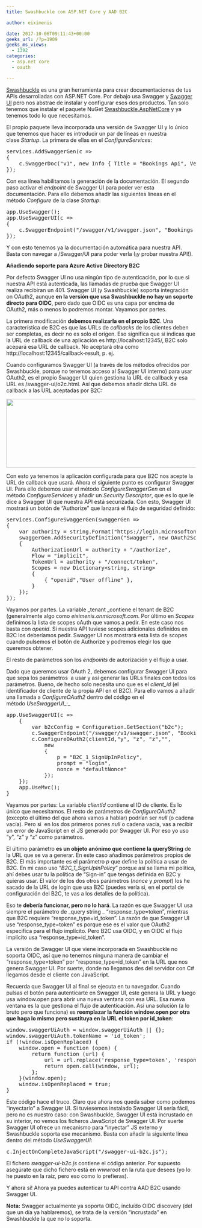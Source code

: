 ```yaml
---
title: Swashbuckle con ASP.NET Core y AAD B2C

author: eiximenis

date: 2017-10-06T09:11:43+00:00
geeks_url: /?p=1909
geeks_ms_views:
  - 1392
categories:
  - asp.net core
  - oauth

---
```

[Swashbuckle][1] es una gran herramienta para crear documentaciones de tus APIs desarrolladas con ASP.NET Core. Por debajo usa Swagger y [Swagger UI][2] pero nos abstrae de instalar y configurar esos dos productos. Tan solo tenemos que instalar el paquete NuGet [Swashbuckle.AspNetCore][3] y ya tenemos todo lo que necesitamos.
  
<!--more-->


  
El propio paquete lleva incorporada una versión de Swagger UI y lo único que tenemos que hacer es introducir un par de líneas en nuestra clase _Startup_. La primera de ellas en el _ConfigureServices_:

<pre class="EnlighterJSRAW" data-enlighter-language="csharp">services.AddSwaggerGen(c =&gt;
{
    c.SwaggerDoc("v1", new Info { Title = "Bookings Api", Version = "v1" });
});</pre>

Con esa línea habilitamos la generación de la documentación. El segundo paso activar el _endpoint_ de Swagger UI para poder ver esta documentación. Para ello debemos añadir las siguientes líneas en el método _Configure_ de la clase _Startup_:

<pre class="EnlighterJSRAW" data-enlighter-language="csharp">app.UseSwagger();
app.UseSwaggerUI(c =&gt;
{
    c.SwaggerEndpoint("/swagger/v1/swagger.json", "Bookings Api");
});</pre>

Y con esto tenemos ya la documentación automática para nuestra API. Basta con navegar a /Swagger/UI para poder verla (¡y probar nuestra API!).
  
**Añadiendo soporte para Azure Active Directory B2C**
  
Por defecto Swagger UI no usa ningún tipo de autenticación, por lo que si nuestra API está autenticada, las llamadas de prueba que Swagger UI realiza recibiran un 401. Swagger UI (y Swashbuckle) soporta integración on OAuth2, aunque **en la versión que usa Swashbuckle no hay un soporte directo para OIDC**, pero dado que OIDC es una capa por encima de OAuth2, más o menos lo podremos montar. Vayamos por partes.
  
La primera modificación **debemos realizarla en el propio B2C**. Una característica de B2C es que las URLs de _callbacks_ de los clientes deben ser completas, es decir no es solo el orígen. Eso significa que si indicas que la URL de callback de una aplicación es http://localhost:12345/, B2C solo acepará esa URL de callback. No aceptará otra como http://localhost:12345/callback-result, p. ej.
  
Cuando configuramos Swagger UI (a través de los métodos ofrecidos por Swashbuckle, porque no tenemos acceso al Swagger UI interno) para usar OAuth2, es el propio Swagger UI quien gestiona la URL de callback y esa URL es /swagger-ui/o2c.html. Así que debemos añadir dicha URL de callback a las URL aceptadas por B2C:
  
[<img class="alignnone wp-image-1912 size-full" src="https://geeks.ms/etomas/wp-content/uploads/sites/154/2017/10/b2c-callback-e1507277169599.png" width="618" height="182" />][4]
  
Con esto ya tenemos la aplicación configurada para que B2C nos acepte la URL de callback que usará. Ahora el siguiente punto es configurar Swagger UI. Para ello debemos usar el método _ConfigureSwaggerGen_ en el método _ConfigureServices_ y añadir un _Security Descriptor_, que es lo que le dice a Swagger UI que nuestra API está securizada. Con esto, Swagger UI mostrará un botón de &#8220;Authorize&#8221; que lanzará el flujo de seguridad definido:

<pre class="EnlighterJSRAW" data-enlighter-language="csharp">services.ConfigureSwaggerGen(swaggerGen =&gt;
{
    var authority = string.Format("https://login.microsoftonline.com/{0}/oauth2/v2.0", tenant);
    swaggerGen.AddSecurityDefinition("Swagger", new OAuth2Scheme
    {
        AuthorizationUrl = authority + "/authorize",
        Flow = "implicit",
        TokenUrl = authority + "/connect/token",
        Scopes = new Dictionary&lt;string, string&gt;
        {
            { "openid","User offline" },
        }
    });
});</pre>

Vayamos por partes. La variable _tenant _contiene el tenant de B2C (generalmente algo como _eiximenis.onmicrosoft.com_. Por último en _Scopes_ definimos la lista de scopes oAuth que vamos a pedir. En este caso nos basta con _openid_. Si nuestra API tuviese scopes adicionales definidos en B2C los deberíamos pedir. Swagger UI nos mostrará esta lista de scopes cuando pulsemos el botón de Authorize y podremos elegir los que queremos obtener.
  
El resto de parámetros son los _endpoints_ de autorización y el flujo a usar.
  
Dado que queremos usar OAuth 2, debemos configurar Swagger UI para que sepa los parámetros  a usar y así generar las URLs finales con todos los parámetros. Bueno, de hecho solo necesita uno que es el _client_id_ (el identificador de cliente de la propia API en el B2C). Para ello vamos a añadir una llamada a _ConfigureOAuth2_ dentro del código en el método _UseSwaggerUI__:_

<pre class="EnlighterJSRAW" data-enlighter-language="csharp">app.UseSwaggerUI(c =&gt;
    {
        var b2cConfig = Configuration.GetSection("b2c");
        c.SwaggerEndpoint("/swagger/v1/swagger.json", "Bookings Api");
        c.ConfigureOAuth2(clientId,"y", "z", "z","",
            new
            {
                p = "B2C_1_SignUpInPolicy",
                prompt = "login",
                nonce = "defaultNonce"
            });
    });
    app.UseMvc();
}</pre>

Vayamos por partes: La variable _clientId_ contiene el ID de cliente. Es lo único que necesitamos. El resto de parámetros de _ConfigureOAuth2_ (excepto el último del que ahora vamos a hablar) podrían ser _null_ (o cadena vacía). Pero si  en los dos primeros pones _null_ o cadena vacía, vas a recibir un error de JavaScript en el JS generado por Swagger UI. Por eso yo uso &#8220;y&#8221;, &#8220;z&#8221; y &#8220;z&#8221; como parámetros.
  
El último parámetro **es un objeto anónimo que contiene la queryString** de la URL que se va a generar. En este caso añadimos parámetros propios de B2C. El más importante es el parámetro _p_ que define la política a usar de B2C. En mi caso uso &#8220;_B2C\_1\_SignUpInPolicy_&#8221; porque así se llama mi política, ahí debes usar tu la política de &#8220;Sign-in&#8221; que tengas definida en B2C y quieras usar. El valor de los dos otros parámetros (_nonce_ y _prompt_) los he sacado de la URL de login que usa B2C (puedes verla si, en el portal de configuración del B2C, te vas a los detalles de la política).
  
Eso te **debería funcionar, pero no lo hará**. La razón es que Swagger UI usa siempre el parámetro de _query string _ &#8220;response\_type=token&#8221;, mientras que B2C requiere &#8220;response\_type=id\_token&#8221;. La razón de que Swagger UI use &#8220;response\_type=token&#8221; es porque ese es el valor que OAuth2 especifica para el flujo implícito. Pero B2C usa OIDC, y en OIDC el flujo implícito usa &#8220;response\_type=id\_token&#8221;.
  
La versión de Swagger UI que viene incorporada en Swashbuckle no soporta OIDC, así que no tenemos ninguna manera de cambiar el &#8220;response\_type=token&#8221; por &#8220;response\_type=id_token&#8221; en la URL que nos genera Swagger UI. Por suerte, donde no llegamos des del servidor con C# llegamos desde el cliente con JavaScript.
  
Recuerda que Swagger UI al final se ejecuta en tu navegador. Cuando pulsas el botón para autenticarte en Swagger UI, este genera la URL y luego usa window.open para abrir una nueva ventana con esa URL. Esa nueva ventana es la que gestiona el flujo de autenticación. Así una solución (a lo bruto pero que funciona) es **reemplazar la función window.open por otra que haga lo mismo pero sustituya en la URL el token por id_token**:

<pre class="EnlighterJSRAW" data-enlighter-language="js">window.swaggerUiAuth = window.swaggerUiAuth || {};
window.swaggerUiAuth.tokenName = 'id_token';
if (!window.isOpenReplaced) {
    window.open = function (open) {
        return function (url) {
            url = url.replace('response_type=token', 'response_type=id_token');
            return open.call(window, url);
        };
    }(window.open);
    window.isOpenReplaced = true;
}</pre>

Este código hace el truco. Claro que ahora nos queda saber como podemos &#8220;inyectarlo&#8221; a Swagger UI. Si tuviesemos instalado Swagger UI sería fácil, pero no es nuestro caso: con Swashbuckle, Swagger UI está incrustado en su interior, no vemos los ficheros JavaScript de Swagger UI. Por suerte Swagger UI ofrece un mecanismo para &#8220;inyectar&#8221; JS externo y Swashbuckle soporta ese mecanismo. Basta con añadir la siguiente línea dentro del método _UseSwaggerUI_:

<pre class="EnlighterJSRAW" data-enlighter-language="csharp">c.InjectOnCompleteJavaScript("/swagger-ui-b2c.js");</pre>

El fichero _swagger-ui-b2c.js_ contiene el código anterior. Por supuesto asegúrate que dicho fichero está en _wwwroot_ en la ruta que desees (yo lo he puesto en la raíz, pero eso como lo prefieras).
  
Y ahora si! Ahora ya puedes autenticar tu API contra AAD B2C usando Swagger UI.
  
**Nota:** Swagger actualmente ya soporta OIDC, incluído OIDC discovery (del que un día ya hablaremos), se trata de la versión &#8220;incrustada&#8221; en Swashbuckle la que no lo soporta.
  
&nbsp;

 [1]: https://github.com/domaindrivendev/Swashbuckle
 [2]: https://swagger.io/swagger-ui/
 [3]: https://www.nuget.org/packages/Swashbuckle.AspNetCore/
 [4]: https://geeks.ms/etomas/wp-content/uploads/sites/154/2017/10/b2c-callback.png